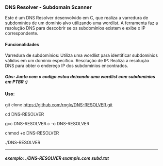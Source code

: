 ### DNS Resolver - Subdomain Scanner
Este é um DNS Resolver desenvolvido em C, que realiza a varredura de subdomínios de um domínio alvo utilizando uma wordlist.
A ferramenta faz a resolução DNS para descobrir se os subdomínios existem e exibe o IP correspondente.

#### Funcionalidades
Varredura de subdomínios: Utiliza uma wordlist para identificar subdomínios válidos em um domínio específico.
Resolução de IP: Realiza a resolução DNS para obter o endereço IP dos subdomínios encontrados.

##### Obs: Junto com o codigo estou deixando uma wordlist com subdominios em PTBR :)

#### Uso:

git clone https://github.com/rnglx/DNS-RESOLVER.git

cd DNS-RESOLVER

gcc DNS-RESOLVER.c -o DNS-RESOLVER

chmod +x DNS-RESOLVER

./DNS-RESOLVER <dominio> <wordlist>

-------------------------------------------------------------------------------------------------------------------------------------------


##### exemplo: ./DNS-RESOLVER example.com subd.txt
